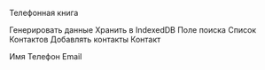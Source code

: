 Телефонная книга

Генерировать данные
Хранить в IndexedDB
Поле поиска
Список Контактов
Добавлять контакты
Контакт

Имя
Телефон
Email